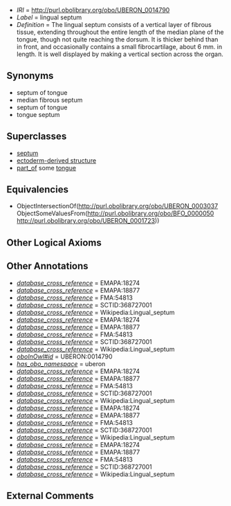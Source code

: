  * *IRI* = http://purl.obolibrary.org/obo/UBERON_0014790
 * *Label* = lingual septum
 * *Definition* = The lingual septum consists of a vertical layer of fibrous tissue, extending throughout the entire length of the median plane of the tongue, though not quite reaching the dorsum. It is thicker behind than in front, and occasionally contains a small fibrocartilage, about 6 mm. in length. It is well displayed by making a vertical section across the organ.

## Synonyms

 * septum of tongue
 * median fibrous septum
 * septum of tongue
 * tongue septum

## Superclasses

 * [septum](../../UBERON/37/UBERON_0003037.md)
 * [ectoderm-derived structure](../../UBERON/21/UBERON_0004121.md)
 * [part_of](../../BFO/50/BFO_0000050.md) some [tongue](../../UBERON/23/UBERON_0001723.md)

## Equivalencies

 * ObjectIntersectionOf(<http://purl.obolibrary.org/obo/UBERON_0003037> ObjectSomeValuesFrom(<http://purl.obolibrary.org/obo/BFO_0000050> <http://purl.obolibrary.org/obo/UBERON_0001723>))

## Other Logical Axioms


## Other Annotations

 * *[database_cross_reference](../../ef/oboInOwl#hasDbXref.md)* = EMAPA:18274
 * *[database_cross_reference](../../ef/oboInOwl#hasDbXref.md)* = EMAPA:18877
 * *[database_cross_reference](../../ef/oboInOwl#hasDbXref.md)* = FMA:54813
 * *[database_cross_reference](../../ef/oboInOwl#hasDbXref.md)* = SCTID:368727001
 * *[database_cross_reference](../../ef/oboInOwl#hasDbXref.md)* = Wikipedia:Lingual_septum
 * *[database_cross_reference](../../ef/oboInOwl#hasDbXref.md)* = EMAPA:18274
 * *[database_cross_reference](../../ef/oboInOwl#hasDbXref.md)* = EMAPA:18877
 * *[database_cross_reference](../../ef/oboInOwl#hasDbXref.md)* = FMA:54813
 * *[database_cross_reference](../../ef/oboInOwl#hasDbXref.md)* = SCTID:368727001
 * *[database_cross_reference](../../ef/oboInOwl#hasDbXref.md)* = Wikipedia:Lingual_septum
 * *[oboInOwl#id](../../id/oboInOwl#id.md)* = UBERON:0014790
 * *[has_obo_namespace](../../ce/oboInOwl#hasOBONamespace.md)* = uberon
 * *[database_cross_reference](../../ef/oboInOwl#hasDbXref.md)* = EMAPA:18274
 * *[database_cross_reference](../../ef/oboInOwl#hasDbXref.md)* = EMAPA:18877
 * *[database_cross_reference](../../ef/oboInOwl#hasDbXref.md)* = FMA:54813
 * *[database_cross_reference](../../ef/oboInOwl#hasDbXref.md)* = SCTID:368727001
 * *[database_cross_reference](../../ef/oboInOwl#hasDbXref.md)* = Wikipedia:Lingual_septum
 * *[database_cross_reference](../../ef/oboInOwl#hasDbXref.md)* = EMAPA:18274
 * *[database_cross_reference](../../ef/oboInOwl#hasDbXref.md)* = EMAPA:18877
 * *[database_cross_reference](../../ef/oboInOwl#hasDbXref.md)* = FMA:54813
 * *[database_cross_reference](../../ef/oboInOwl#hasDbXref.md)* = SCTID:368727001
 * *[database_cross_reference](../../ef/oboInOwl#hasDbXref.md)* = Wikipedia:Lingual_septum
 * *[database_cross_reference](../../ef/oboInOwl#hasDbXref.md)* = EMAPA:18274
 * *[database_cross_reference](../../ef/oboInOwl#hasDbXref.md)* = EMAPA:18877
 * *[database_cross_reference](../../ef/oboInOwl#hasDbXref.md)* = FMA:54813
 * *[database_cross_reference](../../ef/oboInOwl#hasDbXref.md)* = SCTID:368727001
 * *[database_cross_reference](../../ef/oboInOwl#hasDbXref.md)* = Wikipedia:Lingual_septum

## External Comments

